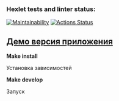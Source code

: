 ### Hexlet tests and linter status:
[![Maintainability](https://api.codeclimate.com/v1/badges/7c8efeed5c3d7597ac5b/maintainability)](https://codeclimate.com/github/AlekseySapunkov/frontend-project-11/maintainability)
[![Actions Status](https://github.com/AlekseySapunkov/frontend-project-11/workflows/hexlet-check/badge.svg)](https://github.com/AlekseySapunkov/frontend-project-11/actions)

## <a href="https://frontend-project-11-iota.vercel.app">Демо версия приложения</a>
**Make install**

Установка зависимостей

**Make develop**

Запуск
